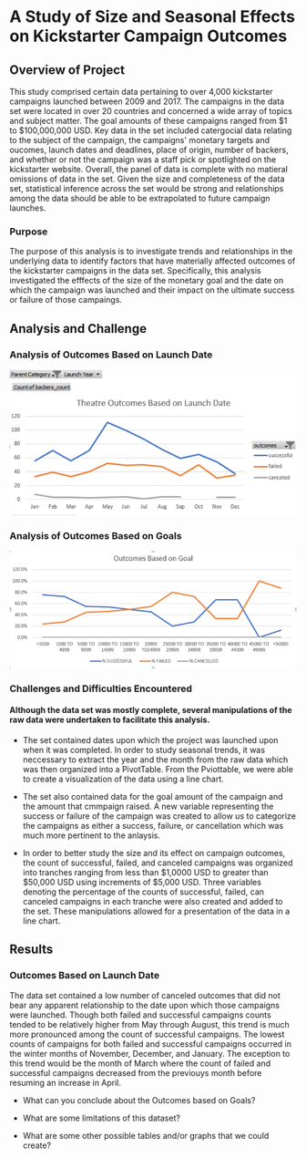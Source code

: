 # A Study of Size and Seasonal Effects on Kickstarter Campaign Outcomes

## Overview of Project
This study comprised certain data pertaining to over 4,000 kickstarter campaigns launched between 2009 and 2017. The campaigns in the data set were located in over 20 countries and concerned a wide array of topics and subject matter. The goal amounts of these campaigns ranged from $1 to $100,000,000 USD. Key data in the set included catergocial data relating to the subject of the campaign, the campaigns' monetary targets and oucomes, launch dates and deadlines, place of origin, number of backers, and whether or not the campaign was a staff pick or spotlighted on the kickstarter website. Overall, the panel of data is complete with no matieral omissions of data in the set. Given the size and completeness of the data set, statistical inference across the set would be strong and relationships among the data should be able to be extrapolated to future campaign launches. 

### Purpose
The purpose of this analysis is to investigate trends and relationships in the underlying data to identify factors that have materially affected outcomes of the kickstarter campaigns in the data set. Specifically, this analysis investigated the efffects of the size of the monetary goal and the date on which the campaign was launched and their impact on the ultimate success or failure of those campaings. 

## Analysis and Challenge

### Analysis of Outcomes Based on Launch Date
![Theater_Outcomes_vs_Launch_Date](Theater_Outcomes_vs_Launch.png)

### Analysis of Outcomes Based on Goals
![Outcomes_based_on_Goals](Outcomes_vs_Goals.png)

### Challenges and Difficulties Encountered
#### Although the data set was mostly complete, several manipulations of the raw data were undertaken to facilitate this analysis. 
- The set contained dates upon which the project was launched upon when it was completed. In order to study seasonal trends, it was neccessary to extract the year and the month from the raw data which was then organized into a PivotTable. From the Pviottable, we were able to create a visualization of the data using a line chart.

- The set also contained data for the goal amount of the campaign and the amount that cmmpaign raised. A new variable representing the success or failure of the campaign was created to allow us to categorize the campaigns as either a success, failure, or cancellation which was much more pertinent to the anlaysis.

- In order to better study the size and its effect on campaign outcomes, the count of successful, failed, and canceled campaigns was organized into tranches ranging from less than $1,0000 USD to greater than $50,000 USD using increments of $5,000 USD. Three variables denoting the percentage of the counts of successful, failed, can canceled campaigns in each tranche were also created and added to the set. These manipulations allowed for a presentation of the data in a line chart.

## Results

### Outcomes Based on Launch Date
The data set contained a low number of canceled outcomes that did not bear any apparent relationship to the date upon which those campaigns were launched. Though both failed and successful campaigns counts tended to be relatively higher from May through August, this trend is much more pronounced among the count of successful campaigns. The lowest counts of campaigns for both failed and successful campaigns occurred in the winter months of November, December, and January. The exception to this trend would be the month of March where the count of failed and successful campaigns decreased from the previouys month before resuming an increase in April. 

- What can you conclude about the Outcomes based on Goals?

- What are some limitations of this dataset?

- What are some other possible tables and/or graphs that we could create?
